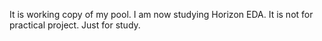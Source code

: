 It is working copy of my pool.
I am now studying Horizon EDA.
It is not for practical project. Just for study.

